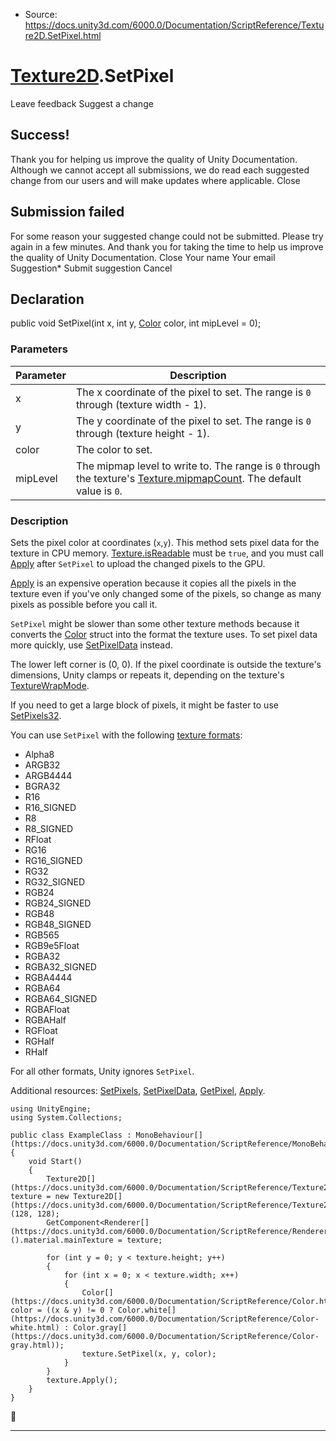 * Source: https://docs.unity3d.com/6000.0/Documentation/ScriptReference/Texture2D.SetPixel.html

#  [Texture2D](https://docs.unity3d.com/6000.0/Documentation/ScriptReference/Texture2D.html).SetPixel
Leave feedback
Suggest a change
## Success!
Thank you for helping us improve the quality of Unity Documentation. Although we cannot accept all submissions, we do read each suggested change from our users and will make updates where applicable.
Close
## Submission failed
For some reason your suggested change could not be submitted. Please <a>try again</a> in a few minutes. And thank you for taking the time to help us improve the quality of Unity Documentation.
Close
Your name Your email Suggestion* Submit suggestion
Cancel
## Declaration
public void SetPixel(int x, int y, [Color](https://docs.unity3d.com/6000.0/Documentation/ScriptReference/Color.html) color, int mipLevel = 0); 
### Parameters
Parameter | Description  
---|---  
x | The x coordinate of the pixel to set. The range is `0` through (texture width - 1).  
y | The y coordinate of the pixel to set. The range is `0` through (texture height - 1).  
color | The color to set.  
mipLevel | The mipmap level to write to. The range is `0` through the texture's [Texture.mipmapCount](https://docs.unity3d.com/6000.0/Documentation/ScriptReference/Texture-mipmapCount.html). The default value is `0`.  
### Description
Sets the pixel color at coordinates (`x`,`y`).
This method sets pixel data for the texture in CPU memory. [Texture.isReadable](https://docs.unity3d.com/6000.0/Documentation/ScriptReference/Texture-isReadable.html) must be `true`, and you must call [Apply](https://docs.unity3d.com/6000.0/Documentation/ScriptReference/Texture2D.Apply.html) after `SetPixel` to upload the changed pixels to the GPU.  
  
[Apply](https://docs.unity3d.com/6000.0/Documentation/ScriptReference/Texture2D.Apply.html) is an expensive operation because it copies all the pixels in the texture even if you've only changed some of the pixels, so change as many pixels as possible before you call it.  
  
`SetPixel` might be slower than some other texture methods because it converts the [Color](https://docs.unity3d.com/6000.0/Documentation/ScriptReference/Color.html) struct into the format the texture uses. To set pixel data more quickly, use [SetPixelData](https://docs.unity3d.com/6000.0/Documentation/ScriptReference/Texture2D.SetPixelData.html) instead.  
  
The lower left corner is (0, 0). If the pixel coordinate is outside the texture's dimensions, Unity clamps or repeats it, depending on the texture's [TextureWrapMode](https://docs.unity3d.com/6000.0/Documentation/ScriptReference/TextureWrapMode.html).  
  
If you need to get a large block of pixels, it might be faster to use [SetPixels32](https://docs.unity3d.com/6000.0/Documentation/ScriptReference/Texture2D.SetPixels32.html).  
  
You can use `SetPixel` with the following [texture formats](https://docs.unity3d.com/6000.0/Documentation/ScriptReference/TextureFormat.html): 
  * Alpha8
  * ARGB32
  * ARGB4444
  * BGRA32
  * R16
  * R16_SIGNED
  * R8
  * R8_SIGNED
  * RFloat
  * RG16
  * RG16_SIGNED
  * RG32
  * RG32_SIGNED
  * RGB24
  * RGB24_SIGNED
  * RGB48
  * RGB48_SIGNED
  * RGB565
  * RGB9e5Float
  * RGBA32
  * RGBA32_SIGNED
  * RGBA4444
  * RGBA64
  * RGBA64_SIGNED
  * RGBAFloat
  * RGBAHalf
  * RGFloat
  * RGHalf
  * RHalf


For all other formats, Unity ignores `SetPixel`.  
  
Additional resources: [SetPixels](https://docs.unity3d.com/6000.0/Documentation/ScriptReference/Texture2D.SetPixels.html), [SetPixelData](https://docs.unity3d.com/6000.0/Documentation/ScriptReference/Texture2D.SetPixelData.html), [GetPixel](https://docs.unity3d.com/6000.0/Documentation/ScriptReference/Texture2D.GetPixel.html), [Apply](https://docs.unity3d.com/6000.0/Documentation/ScriptReference/Texture2D.Apply.html).
```
using UnityEngine;
using System.Collections;  
  
public class ExampleClass : MonoBehaviour[](https://docs.unity3d.com/6000.0/Documentation/ScriptReference/MonoBehaviour.html)
{
    void Start()
    {
        Texture2D[](https://docs.unity3d.com/6000.0/Documentation/ScriptReference/Texture2D.html) texture = new Texture2D[](https://docs.unity3d.com/6000.0/Documentation/ScriptReference/Texture2D.html)(128, 128);
        GetComponent<Renderer[](https://docs.unity3d.com/6000.0/Documentation/ScriptReference/Renderer.html)>().material.mainTexture = texture;  
  
        for (int y = 0; y < texture.height; y++)
        {
            for (int x = 0; x < texture.width; x++)
            {
                Color[](https://docs.unity3d.com/6000.0/Documentation/ScriptReference/Color.html) color = ((x & y) != 0 ? Color.white[](https://docs.unity3d.com/6000.0/Documentation/ScriptReference/Color-white.html) : Color.gray[](https://docs.unity3d.com/6000.0/Documentation/ScriptReference/Color-gray.html));
                texture.SetPixel(x, y, color);
            }
        }
        texture.Apply();
    }
}

```

* * *
